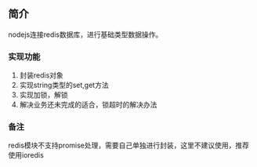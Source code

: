 ## 简介
nodejs连接redis数据库，进行基础类型数据操作。

### 实现功能
1. 封装redis对象
2. 实现string类型的set,get方法
3. 实现加锁，解锁
4. 解决业务还未完成的适合，锁超时的解决办法

### 备注
redis模块不支持promise处理，需要自己单独进行封装，这里不建议使用，推荐使用ioredis